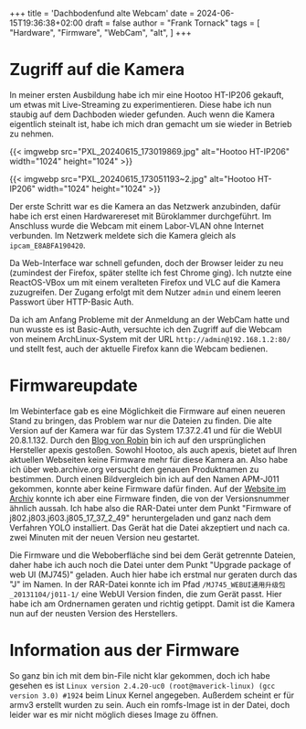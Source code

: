 +++
title = 'Dachbodenfund alte Webcam'
date = 2024-06-15T19:36:38+02:00
draft = false
author = "Frank Tornack"
tags = [
    "Hardware",
    "Firmware",
    "WebCam",
    "alt",
]
+++

# Zugriff auf die Kamera
In meiner ersten Ausbildung habe ich mir eine Hootoo HT-IP206 gekauft, um etwas mit Live-Streaming zu experimentieren. Diese habe ich nun staubig auf dem Dachboden wieder gefunden. Auch wenn die Kamera eigentlich steinalt ist, habe ich mich dran gemacht um sie wieder in Betrieb zu nehmen.

{{< imgwebp src="PXL_20240615_173019869.jpg" alt="Hootoo HT-IP206" width="1024" height="1024" >}}

{{< imgwebp src="PXL_20240615_173051193~2.jpg" alt="Hootoo HT-IP206" width="1024" height="1024" >}}


Der erste Schritt war es die Kamera an das Netzwerk anzubinden, dafür habe ich erst einen Hardwarereset mit Büroklammer durchgeführt. Im Anschluss wurde die Webcam mit einem Labor-VLAN ohne Internet verbunden. Im Netzwerk meldete sich die Kamera gleich als `ipcam_E8ABFA190420`.

Da Web-Interface war schnell gefunden, doch der Browser leider zu neu (zumindest der Firefox, später stellte ich fest Chrome ging). Ich nutzte eine ReactOS-VBox um mit einem veralteten Firefox und VLC auf die Kamera zuzugreifen. Der Zugang erfolgt mit dem Nutzer `admin` und einem leeren Passwort über HTTP-Basic Auth.

Da ich am Anfang Probleme mit der Anmeldung an der WebCam hatte und nun wusste es ist Basic-Auth, versuchte ich den Zugriff auf die Webcam von meinem ArchLinux-System mit der URL `http://admin@192.168.1.2:80/` und stellt fest, auch der aktuelle Firefox kann die Webcam bedienen.

# Firmwareupdate
Im Webinterface gab es eine Möglichkeit die Firmware auf einen neueren Stand zu bringen, das Problem war nur die Dateien zu finden. Die alte Version auf der Kamera war für das System 17.37.2.41 und für die WebUI 20.8.1.132. Durch den [Blog von Robin](https://blog.moneybag.de/hootoo-wlan-pan-tilt-ip-webcam-ein-erfahrungsbericht/comment-page-6/) bin ich auf den ursprünglichen Hersteller apexis gestoßen. Sowohl Hootoo, als auch apexis, bietet auf Ihren aktuellen Webseiten keine Firmware mehr für diese Kamera an. Also habe ich über web.archive.org versucht den genauen Produktnamen zu bestimmen. Durch einen Bildvergleich bin ich auf den Namen APM-J011 gekommen, konnte aber keine Firmware dafür finden. Auf der [Website im Archiv](https://web.archive.org/web/20150106171303/http://www.apexis.com.cn:80/en/download-1.html) konnte ich aber eine Firmware finden, die von der Versionsnummer ähnlich aussah. Ich habe also die RAR-Datei unter dem Punkt "Firmware of j802.j803.j603.j805_17_37_2_49" heruntergeladen und ganz nach dem Verfahren YOLO installiert. Das Gerät hat die Datei akzeptiert und nach ca. zwei Minuten mit der neuen Version neu gestartet.

Die Firmware und die Weboberfläche sind bei dem Gerät getrennte Dateien, daher habe ich auch noch die Datei unter dem Punkt "Upgrade package of web UI (MJ745)" geladen. Auch hier habe ich erstmal nur geraten durch das "J" im Namen. In der RAR-Datei konnte ich im Pfad `/MJ745_WEBUI通用升级包_20131104/j011-1/` eine WebUI Version finden, die zum Gerät passt. Hier habe ich am Ordnernamen geraten und richtig getippt. Damit ist die Kamera nun auf der neusten Version des Herstellers. 

# Information aus der Firmware
So ganz bin ich mit dem bin-File nicht klar gekommen, doch ich habe gesehen es ist `Linux version 2.4.20-uc0 (root@maverick-linux) (gcc version 3.0) #1924` beim Linux Kernel angegeben. Außerdem scheint er für armv3 erstellt wurden zu sein. Auch ein romfs-Image ist in der Datei, doch leider war es mir nicht möglich dieses Image zu öffnen.
